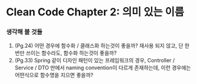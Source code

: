 # Clean Code Chapter 2: 의미 있는 이름

### 생각해 볼 것들

1. (Pg.24) 어떤 경우에 함수화 / 클래스화 하는것이 좋을까? 재사용 되지 않고, 단 한번만 쓰이는 함수라도, 함수화 하는것이 좋을까?
2. (Pg.33) Spring 같이 디자인 패턴이 있는 프레임워크의 경우, Controller / Service / DTO 딴에서 naming convention이 다르게 존재하는데, 이런 경우에는 어떤식으로 함수명을 지으면 좋을까?

